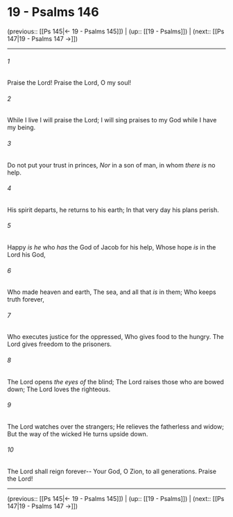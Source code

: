 # 19 - Psalms 146

(previous:: [[Ps 145|← 19 - Psalms 145]]) | (up:: [[19 - Psalms]]) | (next:: [[Ps 147|19 - Psalms 147 →]])

***


###### 1 
Praise the Lord! Praise the Lord, O my soul! 

###### 2 
While I live I will praise the Lord; I will sing praises to my God while I have my being. 

###### 3 
Do not put your trust in princes, _Nor_ in a son of man, in whom _there is_ no help. 

###### 4 
His spirit departs, he returns to his earth; In that very day his plans perish. 

###### 5 
Happy _is he_ who _has_ the God of Jacob for his help, Whose hope _is_ in the Lord his God, 

###### 6 
Who made heaven and earth, The sea, and all that _is_ in them; Who keeps truth forever, 

###### 7 
Who executes justice for the oppressed, Who gives food to the hungry. The Lord gives freedom to the prisoners. 

###### 8 
The Lord opens _the eyes of_ the blind; The Lord raises those who are bowed down; The Lord loves the righteous. 

###### 9 
The Lord watches over the strangers; He relieves the fatherless and widow; But the way of the wicked He turns upside down. 

###### 10 
The Lord shall reign forever-- Your God, O Zion, to all generations. Praise the Lord!

***

(previous:: [[Ps 145|← 19 - Psalms 145]]) | (up:: [[19 - Psalms]]) | (next:: [[Ps 147|19 - Psalms 147 →]])

